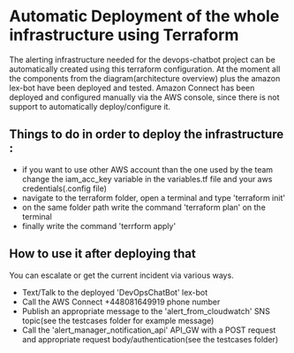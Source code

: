# Automatic Deployment of the whole infrastructure using Terraform

The alerting infrastructure needed for the devops-chatbot project can be automatically created using this terraform configuration. At the moment all the components from the diagram(architecture overview) plus the amazon lex-bot have been deployed and tested. Amazon Connect has been deployed and configured manually via the AWS console, since there is not support to automatically deploy/configure it.

## Things to do in order to deploy the infrastructure : 
- if you want to use other AWS account than the one used by the team change the iam_acc_key variable in the variables.tf file and your aws credentials(.config file)
- navigate to the terraform folder, open a terminal and type 'terraform init'
- on the same folder path write the command 'terraform plan' on the terminal
- finally write the command 'terrform apply'

## How to use it after deploying that
You can escalate or get the current incident via various ways. 
  - Text/Talk to the deployed 'DevOpsChatBot' lex-bot
  - Call the AWS Connect +448081649919 phone number
  - Publish an appropriate message to the 'alert_from_cloudwatch' SNS topic(see the testcases folder for example message)
  - Call the 'alert_manager_notification_api' API_GW with a POST request and appropriate request body/authentication(see the testcases folder)
